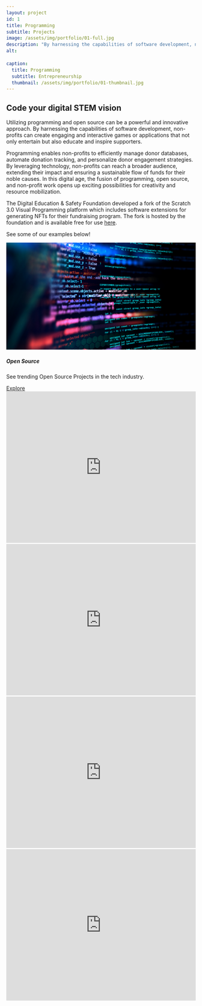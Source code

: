 ```yaml
---
layout: project
id: 1
title: Programming
subtitle: Projects
image: /assets/img/portfolio/01-full.jpg
description: "By harnessing the capabilities of software development, non-profits can create engaging and interactive games or applications that not only entertain but also educate and inspire supporters."
alt: 

caption:
  title: Programming
  subtitle: Entrepreneurship
  thumbnail: /assets/img/portfolio/01-thumbnail.jpg
---
```


## Code your digital STEM vision

<div class="row">
<div class="col-md-8 mb-3">
<p>
Utilizing programming and open source can be a powerful and innovative approach. By harnessing the capabilities of software development, non-profits can create engaging and interactive games or applications that not only entertain but also educate and inspire supporters.
</p>
<p>
Programming enables non-profits to efficiently manage donor databases, automate donation tracking, and personalize donor engagement strategies. By leveraging technology, non-profits can reach a broader audience, extending their impact and ensuring a sustainable flow of funds for their noble causes. In this digital age, the fusion of programming, open source, and non-profit work opens up exciting possibilities for creativity and resource mobilization.
</p>
<p>
The Digital Education & Safety Foundation developed a fork of the Scratch 3.0 Visual Programming platform which includes software extensions for generating NFTs for their fundraising program. The fork is hosted by the foundation and is available free for use <a href="https://scratch.digitaleducationsafety.org">here</a>.
</p>
<p>
See some of our examples below!
</p>
</div>


<div class="col-md-4 mb-3">
  <div class="card">
    <img class="img-fluid" src="/assets/img/opensource/mast.jpg" alt="">
      <div class="card-body">
          <h5 class="card-title">Open Source</h5>
          <p class="card-text">See trending Open Source Projects in the tech industry.</p>
          <a href="/open-source" target="_blank" class="btn btn-primary stretched-link">Explore</a>
      </div>
  </div>
</div>
</div>





<div class="row">
  <div class="col-md-6 col-sm-6">

  <iframe src="https://scratch.mit.edu/projects/876449865/embed" allowtransparency="true" width="100%" height="402" frameborder="0" scrolling="no" loading="lazy" allowfullscreen></iframe>
  </div>
  
  <div class="col-md-6 col-sm-6">

  <iframe class="embed-responsive-item" src="https://scratch.mit.edu/projects/874326487/embed" allowtransparency="true" width="100%"  height="402" frameborder="0" loading="lazy" scrolling="no" allowfullscreen></iframe>
  </div>  
</div>

<div class="row">
  <div class="col-md-6 col-sm-6">

  <iframe src="https://scratch.mit.edu/projects/894546913/embed" allowtransparency="true" width="100%"  height="402" frameborder="0" scrolling="no" loading="lazy" allowfullscreen></iframe>
  </div>
  <div class="col-md-6 col-sm-6">

  <iframe class="embed-responsive-item" src="https://scratch.mit.edu/projects/1113711197/embed" allowtransparency="true" width="100%"  height="402" frameborder="0" scrolling="no" loading="lazy" allowfullscreen></iframe>
  </div>    
</div>


